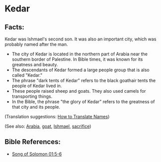 # Kedar #

## Facts: ##

Kedar was Ishmael's second son. It was also an important city, which was probably named after the man.

* The city of Kedar is located in the northern part of Arabia near the southern border of Palestine. In Bible times, it was known for its greatness and beauty.
* The descendants of Kedar formed a large people group that is also called "Kedar."
* The phrase "dark tents of Kedar" refers to the black goathair tents the people of Kedar lived in.
* These people raised sheep and goats. They also used camels for transporting things.
* In the Bible, the phrase "the glory of Kedar" refers to the greatness of that city and its people.

(Translation suggestions: [How to Translate Names](en/ta-vol1/translate/man/translate-names))

(See also: [Arabia](../other/arabia.md), [goat](../other/goat.md), [Ishmael](../other/ishmael.md), [sacrifice](../other/sacrifice.md))

## Bible References: ##

* [Song of Solomon 01:5-6](en/tn/sng/help/01/05)